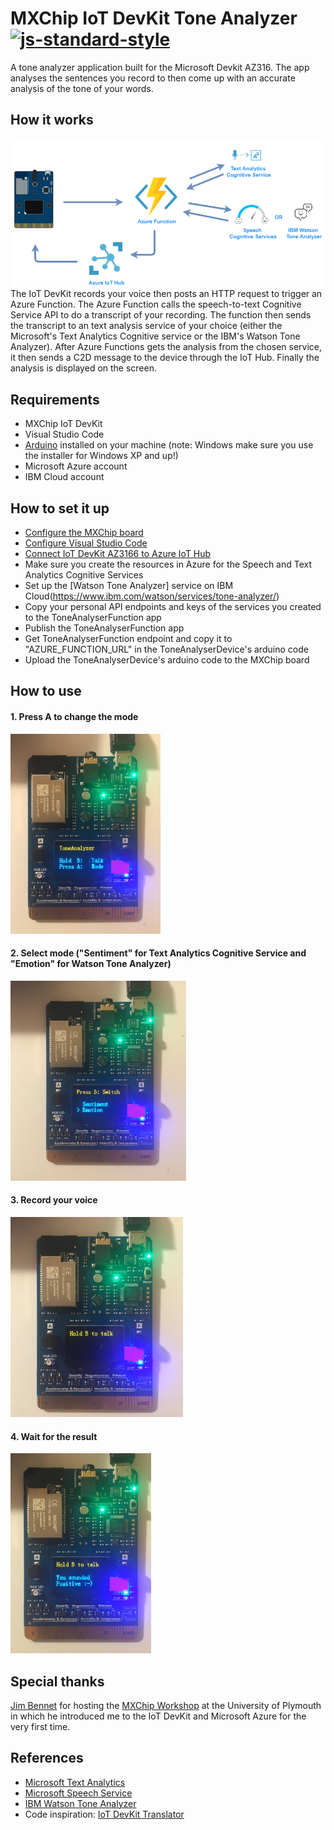 # MXChip IoT DevKit Tone Analyzer [![js-standard-style](https://img.shields.io/badge/code%20style-standard-brightgreen.svg?style=flat)](https://github.com/feross/standard)
A tone analyzer application built for the Microsoft Devkit AZ316. The app analyses the sentences you record to then come up with an accurate analysis of the tone of your words.

## How it works
<img src="Media/diagram.png">
The IoT DevKit records your voice then posts an HTTP request to trigger an Azure Function. The Azure Function calls the speech-to-text Cognitive Service API to do a transcript of your recording. The function then sends the transcript to an text analysis service of your choice (either the Microsoft's Text Analytics Cognitive service or the IBM's Watson Tone Analyzer). After Azure Functions gets the analysis from the chosen service, it then sends a C2D message to the device through the IoT Hub. Finally the analysis is displayed on the screen.

## Requirements
* MXChip IoT DevKit
* Visual Studio Code
* [Arduino](https://www.arduino.cc/) installed on your machine (note: Windows make sure you use the installer for Windows XP and up!)
* Microsoft Azure account
* IBM Cloud account

## How to set it up
* [Configure the MXChip board](https://github.com/jimbobbennett/MXChip-Workshop/blob/master/Steps/ConfigureTheBoard.md) 
* [Configure Visual Studio Code](https://github.com/jimbobbennett/MXChip-Workshop/blob/master/Steps/ConfigureVSCode.md)
* [Connect IoT DevKit AZ3166 to Azure IoT Hub](https://docs.microsoft.com/en-us/azure/iot-hub/iot-hub-arduino-iot-devkit-az3166-get-started)
* Make sure you create the resources in Azure for the Speech and Text Analytics Cognitive Services
* Set up the [Watson Tone Analyzer] service on IBM Cloud(https://www.ibm.com/watson/services/tone-analyzer/)
* Copy your personal API endpoints and keys of the services you created to the ToneAnalyserFunction app
* Publish the ToneAnalyserFunction app
* Get ToneAnalyserFunction endpoint and copy it to "AZURE_FUNCTION_URL" in the ToneAnalyserDevice's arduino code
* Upload the ToneAnalyserDevice's arduino code to the MXChip board

## How to use
#### 1. Press A to change the mode
<img src="Media/step_1.jpeg" height="320">

#### 2. Select mode ("Sentiment" for Text Analytics Cognitive Service and "Emotion" for Watson Tone Analyzer)
<img src="Media/step_2.jpeg" height="320">

#### 3. Record your voice
<img src="Media/step_3.jpeg" height="320">

#### 4. Wait for the result
<img src="Media/step_4.jpeg" height="320">

## Special thanks
[Jim Bennet](https://github.com/jimbobbennett) for hosting the [MXChip Workshop](https://github.com/jimbobbennett/MXChip-Workshop) at the University of Plymouth in which he introduced me to the IoT DevKit and Microsoft Azure for the very first time.

## References
* [Microsoft Text Analytics](https://docs.microsoft.com/en-gb/azure/cognitive-services/text-analytics/)
* [Microsoft Speech Service](https://docs.microsoft.com/nb-no/azure/cognitive-services/speech-service/)
* [IBM Watson Tone Analyzer](https://cloud.ibm.com/apidocs/tone-analyzer#introduction)
* Code inspiration: [IoT DevKit Translator](https://github.com/Azure-Samples/mxchip-iot-devkit-translator/blob/master/Device/DevKitTranslator.ino)
